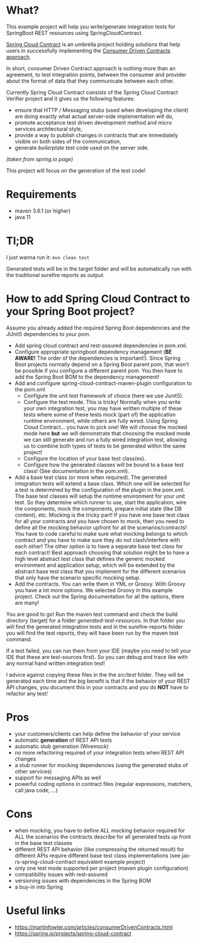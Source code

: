 # What?

This example project will help you write/generate integration tests for SpringBoot REST resources using SpringCloudContract.

[Spring Cloud Contract](https://spring.io/projects/spring-cloud-contract) is an umbrella project holding solutions that 
help users in successfully implementing the [Consumer Driven Contracts approach](https://martinfowler.com/articles/consumerDrivenContracts.html).

In short, consumer Driven Contract approach is nothing more than an agreement, to test integration points, 
between the consumer and provider about the format of data that they communicate between each other.

Currently Spring Cloud Contract consists of the Spring Cloud Contract Verifier project and it gives us
the following features:
* ensure that HTTP / Messaging stubs (used when developing the client) are doing exactly what actual server-side implementation will do,
* promote acceptance test driven development method and micro services architectural style,
* provide a way to publish changes in contracts that are immediately visible on both sides of the communication,
* generate _boilerplate_ test code used on the server side.

_(taken from spring.io page)_

This project will focus on the generation of the test code!

# Requirements

* maven 3.6.1 (or higher)
* java 11

# Tl;DR

I just wanna run it: `mvn clean test`

Generated tests will be in the target folder and will be automatically run with the traditional
surefire reports as output.

# How to add Spring Cloud Contract to your Spring Boot project?

Assume you already added the required Spring Boot dependencies and the JUnit5 dependencies to your pom.

* Add spring cloud contract and rest-assured dependencies in pom.xml.
* Configure appropriate springboot dependency management (__BE AWARE!__ The order of the dependencies is important!).
  Since Spring Boot projects normally depend on a Spring Boot parent pom, that won't be possible if you
  configure a different parent pom. You then have to add the Spring Boot BOM to the dependency management!
* Add and configure spring-cloud-contract-maven-plugin configuration to the pom.xml
  * Configure the unit test framework of choice (here we use Junit5).
  * Configure the test mode. This is tricky! Normally when you write your own integration test, you may have
    written multiple of these tests where some of these tests mock (part of) the application runtime environment,
    while others are fully wired. Using Spring Cloud Contract... you have to pick one! We will choose the
    mocked mode here __but__ we will demonstrate that choosing the mocked mode we can still generate and run a fully
    wired integration test, allowing us to combine both types of tests to be generated within the same project!
  * Configure the location of your base test class(es).
  * Configure how the generated classes will be bound to a base test class! (See documentation in the pom.xml).  
* Add a base test class (or more when required). The generated integration tests will extend a base class. 
  Which one will be selected for a test is determined by the configuration of the plugin in the pom.xml. 
  The base test classes will setup the runtime environment for your unit test. So they determine which runner to
  use, start the application, wire the components, mock the components, prepare initial state (like DB content), etc.
  Mocking is the tricky part! If you have one base test class for all your contracts and you have chosen to mock,
  then you need to define all the mocking behavior upfront for all the scenarios/contracts! You have to
  code careful to make sure what mocking belongs to which contract and you have to make sure they do not
  clash/interfere with each other! The other option is to have a separate base test class for each contract! 
  Best approach choosing that solution might be to have a high level abstract test class that defines the generic 
  mocked environment and application setup, which will be extended by the abstract base test class that you
  implement for the different scenarios that only have the scenario specific mocking setup.
* Add the contracts. You can write them in YML or Groovy. With Groovy you have a lot more options. We
  selected Groovy in this example project. Check out the Spring documentation for all the options, there
  are many!

You are good to go! Run the maven test command and check the build directory (target) for a folder _generated-test-resources_.
In that folder you will find the generated integration tests and in the surefire-reports folder you
will find the test reports, they will have been run by the maven test command.

If a test failed, you can run them from your IDE (maybe you need to tell your IDE that these are 
test-sources first). So you can debug and trace like with any normal hand written integration test!

I advice against copying these files in the the _src/test_ folder. They will be generated each time and the
big benefit is that if the behavior of your REST API changes, you document this in your contracts and you 
do __NOT__ have to refactor any test! 

# Pros

* your customers/clients can help define the behavior of your service
* automatic __generation__ of REST API tests
* automatic stub generation (Wiremock)
* no more refactoring required of your integration tests when REST API changes
* a stub runner for mocking dependencies (using the generated stubs of other services)
* support for messaging APIs as well
* powerful coding options in contract files (regular expressions, matchers, call java code, ...)

# Cons

* when mocking, you have to define ALL mocking behavior required for ALL the scenarios the contracts
describe for all generated tests up front in the base test classes
* different REST API behavior (like compressing the returned result) for different APIs require 
different base test class implementations (see jax-rs-spring-cloud-contract equivalent example project)
* only one test mode supported per project (maven plugin configuration)
* compatibility issues with rest-assured
* versioning issues with dependencies in the Spring BOM
* a buy-in into Spring

# Useful links

* https://martinfowler.com/articles/consumerDrivenContracts.html
* https://spring.io/projects/spring-cloud-contract
